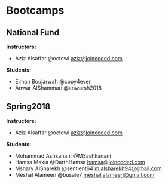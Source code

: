 # Bootcamps

## National Fund
**Instructors:**
  * Aziz Alsaffar @octowl aziz@joincoded.com

**Students:**
  * Eiman Boujarwah @copy4ever
  * Anwar AlShammari @anwarsh2018

## Spring2018
**Instructors:**
  * Aziz Alsaffar @octowl aziz@joincoded.com


**Students:**
  * Mohammad Ashkanani @M3ashkanani
  * Hamsa Makia @DarthHamsa hamsa@joincoded.com
  * Mshary AlSharekh @sentient64 m.alsharekh94@gmail.com
  * Meshal Alameeri @busale7 meshal.alameeri@gmail.com
